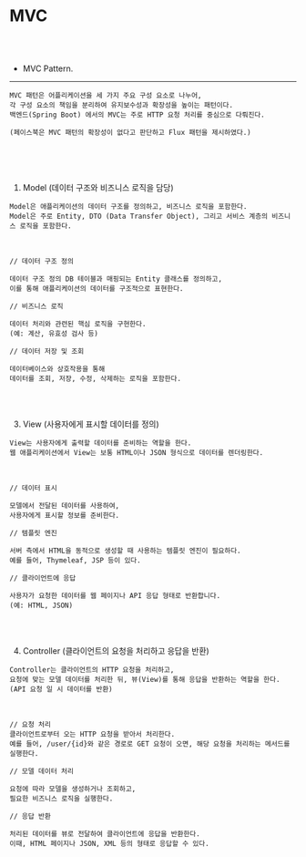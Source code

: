 # MVC

<br />
<br />

* MVC Pattern.
---

```
MVC 패턴은 어플리케이션을 세 가지 주요 구성 요소로 나누어,
각 구성 요소의 책임을 분리하여 유지보수성과 확장성을 높이는 패턴이다.
백엔드(Spring Boot) 에서의 MVC는 주로 HTTP 요청 처리를 중심으로 다뤄진다.

(페이스북은 MVC 패턴의 확장성이 없다고 판단하고 Flux 패턴을 제시하였다.)
```

<br />
<br />
<br />

1. Model (데이터 구조와 비즈니스 로직을 담당)

```
Model은 애플리케이션의 데이터 구조를 정의하고, 비즈니스 로직을 포함한다.
Model은 주로 Entity, DTO (Data Transfer Object), 그리고 서비스 계층의 비즈니스 로직을 포함한다.
```

<br />

```
// 데이터 구조 정의

데이터 구조 정의 DB 테이블과 매핑되는 Entity 클래스를 정의하고,
이를 통해 애플리케이션의 데이터를 구조적으로 표현한다.
```

```
// 비즈니스 로직

데이터 처리와 관련된 핵심 로직을 구현한다.
(예: 계산, 유효성 검사 등)
```

```
// 데이터 저장 및 조회

데이터베이스와 상호작용을 통해
데이터를 조회, 저장, 수정, 삭제하는 로직을 포함한다.
```

<br />
<br />
  
3. View (사용자에게 표시할 데이터를 정의)

```
View는 사용자에게 출력할 데이터를 준비하는 역할을 한다.
웹 애플리케이션에서 View는 보통 HTML이나 JSON 형식으로 데이터를 렌더링한다.
```

<br />

```
// 데이터 표시

모델에서 전달된 데이터를 사용하여,
사용자에게 표시할 정보를 준비한다.
```

```
// 템플릿 엔진

서버 측에서 HTML을 동적으로 생성할 때 사용하는 템플릿 엔진이 필요하다.
예를 들어, Thymeleaf, JSP 등이 있다.
```

```
// 클라이언트에 응답

사용자가 요청한 데이터를 웹 페이지나 API 응답 형태로 반환합니다.
(예: HTML, JSON)
```

<br />
<br />

4. Controller (클라이언트의 요청을 처리하고 응답을 반환)

```
Controller는 클라이언트의 HTTP 요청을 처리하고,
요청에 맞는 모델 데이터를 처리한 뒤, 뷰(View)를 통해 응답을 반환하는 역할을 한다.
(API 요청 일 시 데이터를 반환)
```

<br />

```
// 요청 처리
클라이언트로부터 오는 HTTP 요청을 받아서 처리한다.
예를 들어, /user/{id}와 같은 경로로 GET 요청이 오면, 해당 요청을 처리하는 메서드를 실행한다.
```

```
// 모델 데이터 처리

요청에 따라 모델을 생성하거나 조회하고,
필요한 비즈니스 로직을 실행한다.
```

```
// 응답 반환

처리된 데이터를 뷰로 전달하여 클라이언트에 응답을 반환한다.
이때, HTML 페이지나 JSON, XML 등의 형태로 응답할 수 있다.
```
